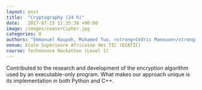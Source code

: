 ```yaml
---
layout: post
title:  "Cryptography (24 h)"
date:   2017-07-15 11:35:38 +00:00
image: /images/ceaserCipher.jpg
categories: U
authors: "Emmanuel Koupoh, Muhamed Tuo, <strong>Cédric Manouan</strong>"
venue: Ecole Supérieure Africaine des TIC (ESATIC)
course: Technovore Hackathon (Level 1)
---
```

Contributed to the research and development of the encryption algorithm used by an executable-only program. What makes our approach unique is its implementation in both Python and C++.
